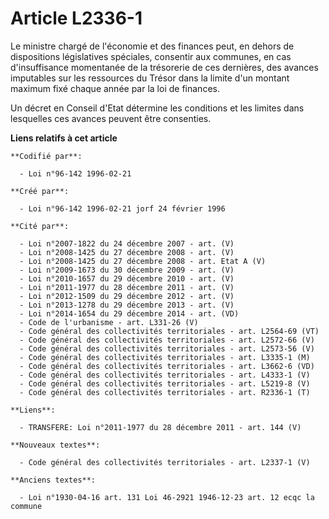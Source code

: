 # Article L2336-1

Le ministre chargé de l'économie et des finances peut, en dehors de dispositions législatives spéciales, consentir aux
communes, en cas d'insuffisance momentanée de la trésorerie de ces dernières, des avances imputables sur les ressources du
Trésor dans la limite d'un montant maximum fixé chaque année par la loi de finances.

Un décret en Conseil d'Etat détermine les conditions et les limites dans lesquelles ces avances peuvent être consenties.

**Liens relatifs à cet article**

	**Codifié par**:

	  - Loi n°96-142 1996-02-21

	**Créé par**:

	  - Loi n°96-142 1996-02-21 jorf 24 février 1996

	**Cité par**:

	  - Loi n°2007-1822 du 24 décembre 2007 - art. (V)
	  - Loi n°2008-1425 du 27 décembre 2008 - art. (V)
	  - Loi n°2008-1425 du 27 décembre 2008 - art. Etat A (V)
	  - Loi n°2009-1673 du 30 décembre 2009 - art. (V)
	  - Loi n°2010-1657 du 29 décembre 2010 - art. (V)
	  - Loi n°2011-1977 du 28 décembre 2011 - art. (V)
	  - Loi n°2012-1509 du 29 décembre 2012 - art. (V)
	  - Loi n°2013-1278 du 29 décembre 2013 - art. (V)
	  - Loi n°2014-1654 du 29 décembre 2014 - art. (VD)
	  - Code de l'urbanisme - art. L331-26 (V)
	  - Code général des collectivités territoriales - art. L2564-69 (VT)
	  - Code général des collectivités territoriales - art. L2572-66 (V)
	  - Code général des collectivités territoriales - art. L2573-56 (V)
	  - Code général des collectivités territoriales - art. L3335-1 (M)
	  - Code général des collectivités territoriales - art. L3662-6 (VD)
	  - Code général des collectivités territoriales - art. L4333-1 (V)
	  - Code général des collectivités territoriales - art. L5219-8 (V)
	  - Code général des collectivités territoriales - art. R2336-1 (T)

	**Liens**:

	  - TRANSFERE: Loi n°2011-1977 du 28 décembre 2011 - art. 144 (V)

	**Nouveaux textes**:

	  - Code général des collectivités territoriales - art. L2337-1 (V)

	**Anciens textes**:

	  - Loi n°1930-04-16 art. 131 Loi 46-2921 1946-12-23 art. 12 ecqc la commune
